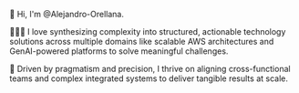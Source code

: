 👋 Hi, I'm @Alejandro-Orellana.

👨🏻‍💻 I love synthesizing complexity into structured, actionable technology solutions across multiple domains like scalable AWS architectures and GenAI-powered platforms to solve meaningful challenges.

🚀 Driven by pragmatism and precision, I thrive on aligning cross-functional teams and complex integrated systems to deliver tangible results at scale.
<!---
Alejandro-Orellana/Alejandro-Orellana is a ✨ special ✨ repository because its `README.md` (this file) appears on your GitHub profile.
You can click the Preview link to take a look at your changes.
--->
